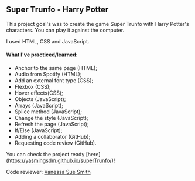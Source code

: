 ## Super Trunfo - Harry Potter

This project goal's was to create the game Super Trunfo with Harry Potter's characters. 
You can play it against the computer.

I used HTML, CSS and JavaScript.

#### What I've practiced/learned:
- Anchor to the same page (HTML);
- Audio from Spotify (HTML);
- Add an external font type (CSS);
- Flexbox (CSS);
- Hover effects(CSS);
- Objects (JavaScript);
- Arrays (JavaScript);
- Splice method (JavaScript);
- Change the style (JavaScript);
- Refresh the page (JavaScript);
- If/Else (JavaScript);
- Adding a collaborator (GitHub);
- Requesting code review (GitHub).


You can check the project ready [here] (https://yasmingsdm.github.io/superTrunfo/)!


Code reviewer: [Vanessa Sue Smith](https://github.com/VanessaSue27)
